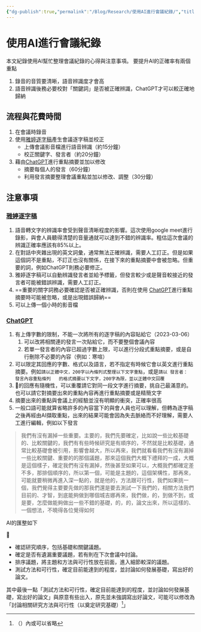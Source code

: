 ```yaml
---
{"dg-publish":true,"permalink":"/Blog/Research/使用AI進行會議紀錄/","title":"使用AI進行會議紀錄","tags":["blog","ai","chatgpt"],"created":"2023-03-06T00:00:00.000Z","updated":"2023-03-07T15:04"}
---
```



# 使用AI進行會議紀錄

本文紀錄使用AI幫忙整理會議紀錄的心得與注意事項。
要提升AI的正確率有兩個重點
1. 錄音的音質要清晰，語音辨識度才會高
2. 語音辨識後務必要校對「關鍵詞」是否被正確辨識，ChatGPT才可以較正確地歸納

## 流程與花費時間

1. 在會議時錄音
2. 使用[雅婷逐字稿](https://asr.yating.tw/)產生會議逐字稿並校正
   - 上傳會議影音檔進行語音辨識（約15分鐘）
   - 校正關鍵字、發言者（約20分鐘）
3. 藉由[ChatGPT](https://chat.openai.com/chat)進行重點摘要並加以修改
   - 摘要每個人的發言（60分鐘）
   - 利用發言摘要整理會議重點並加以修改、調整（30分鐘）

## 注意事項

### [雅婷逐字稿](https://asr.yating.tw/)

1. 語音轉文字的辨識率會受到聲音清晰程度的影響。這次使用google meet進行錄影，與會人員聽得清楚的音量通就可以達到不錯的辨識率。粗估這次會議的辨識正確率應該有85%以上。
2. 在對話中夾雜出現的英文詞彙，通常無法正確辨識，需要人工訂正。但是如果這個詞不是重點，不訂正也沒有關係，在接下來的重點摘要中會被忽略。但重要的詞，例如ChatGPT則務必要修正。
3. 雅婷逐字稿可以自動辨識發言者並給予標籤，但發言較少或是聲音較接近的發言者可能被錯誤辨識，需要人工訂正。
4. ==重要的關字詞務必要確認是否被正確辨識，否則在使用 [ChatGPT](https://chat.openai.com/chat)進行重點摘要時可能被忽略，或是出現錯誤歸納==
5. 可以上傳一個小時的影音檔

### [ChatGPT](https://chat.openai.com/chat)

1. 有上傳字數的限制，不能一次將所有的逐字稿的內容貼給它（2023-03-06）
   1. 可以改將相關連的發言一次貼給它，而不要整個會議內容
   2. 若單一發言者的內容已超過字數上限，可以進行分段式重點摘要，或是自行刪除不必要的內容（例如：寒喧）
2. 可以限定其回應的字數、格式以及語言，若不指定有時候它會以英文進行重點摘要。例如`請以正體中文，200字以內條列式整理以下文字重點`，或是`請以 發言者：  發言內容重點條列   的格式摘要以下文字，200字為限，並以正體中文回覆`
3. 🤖的回應有隨機性，可以重覆請它對同一段文字進行摘要，挑自己最滿意的。也可以請它對摘要出來的重點內容再進行重點摘要或是精簡文字
4. 摘要出來的重點與會議上的經驗並沒有明顯的衝突，正確率很高
5. 一般口語可能就算省略許多的內容當下的與會人員也可以理解，但轉為逐字稿之後再經由AI擷取重點，出來的結果可能會因為失去脈絡而不好理解，需要人工進行編輯，例如以下發言


> 我們有沒有漏掉一些重要。主要的，我們先要確定，比如說一些比較基礎的、比較關鍵的，我們有有些時候研究是有順序的，不然就是比較基礎，通常比較基礎會被引用，影響會越大，所以再來，我們就看看我們有沒有漏掉一些比較關鍵、重要的的那個議題，那來這個我們大概下禮拜的一成，大概是這個樣子，確定我們有沒有漏掉，然後甚至如果可以，大概我們都確定差不多，那排個順序的，所以第一個，可能是主題的，這個架構性，那再來，可能就要稍微再進入深一點的，就是他的，方法跟可行性，我們如果挑一個，我們覺得主要要先做的那我們還是要去測試一下我們的，相關方法我們目前的、才智，到底能夠做到哪個城吉娜再來，我們做，的，到做不到，或是要，怎麼做能夠做出一些不錯的基礎，的，的，論文出來，所以這樣的、一個想法，不曉得各位覺得如何


AI的匯整如下

 🤖
 - 確認研究順序，包括基礎和關鍵議題。
 - 確定是否有遺漏重要議題，若有則在下次會議中討論。
 - 排序議題，將主題和方法與可行性放在前面，進入細節較深的議題。
 - 測試方法和可行性，確定目前能達到的程度，並討論如何發展基礎，寫出好的論文。

其中最後一點「測試方法和可行性，確定目前能達到的程度，並討論如何發展基礎，寫出好的論文」與原意有些出入，原先並未強調寫出好論文，可能可以修改為「討論相關研究方法與可行性（以奠定研究基礎）[^1]」

[^1]: （）內或可以省略